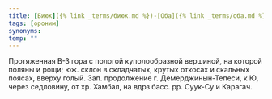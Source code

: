 ```yaml
---
title: [Биюк]({% link _terms/биюк.md %})-[Оба]({% link _terms/оба.md %}) I
tags: [ороним]
synonyms:
temp: ""
---
```


Протяженная В-З гора с пологой куполообразной вершиной, на которой поляны и
рощи; юж. склон в складчатых, крутых откосах и скальных поясах, вверху голый.
Зап. продолжение г. Демерджинын-Тепеси, к Ю, через седловину, от хр. Хамбал, на
вдрз басс. рр. Суук-Су и Карагач.
